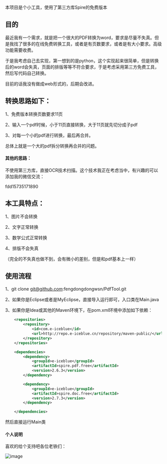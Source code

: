 本项目是个小工具，使用了第三方库Spire的免费版本

## 目的

最近我有一个需求，就是把一个很大的PDF转换为word，要求是尽量不失真。但是我找了很多的在线免费转换工具，或者是有页数要求，或者是有大小要求。高级功能需要收费。

于是我考虑自己去实现，第一想到的是python，这个实现起来很简单，但是转换后的word会失真，页面的排版等等不符合要求，于是考虑采用第三方免费工具，然后写代码自己转换。

目前的话我没有做成web形式的，后期会改进。

## 转换思路如下：

1、免费版本转换页数要求11页

2、输入一个pdf时候，小于11页直接转换，大于11页就先切分成子pdf

3、对每一个小的pdf进行转换，最后再合并。

总体上就是一个大的pdf拆分转换再合并的问题。

#### 其他的思路：

不使用第三方库，直接OCR技术扫描。这个技术我正在考虑当中，有兴趣的可以添加我的微信交流：

fdd15735171890

## 本工具特点：

1、图片不会转换

2、文字正常转换

3、数学公式正常转换

4、排版不会失真

（完全的不失真也做不到，会有微小的差别，但是和pdf基本上一样）

## 使用流程

1、git clone git@github.com:fengdongdongwsn/PdfTool.git

2、如果你是Eclipse或者是MyEclipse，直接导入运行即可，入口类在Main.java

3、如果你是Idea或其他的Maven环境下，在pom.xml环境中添加如下依赖：

```xml
    <repositories>
        <repository>
            <id>com.e-iceblue</id>
            <url>http://repo.e-iceblue.cn/repository/maven-public/</url>
        </repository>
    </repositories>

    <dependencies>
        <dependency>
            <groupId>e-iceblue</groupId>
            <artifactId>spire.pdf.free</artifactId>
            <version>2.6.3</version>
        </dependency>

        <dependency>
            <groupId>e-iceblue</groupId>
            <artifactId>spire.doc.free</artifactId>
            <version>2.7.3</version>
        </dependency>

    </dependencies>
```

然后直接运行Main类

#### 个人说明

喜欢的给个支持吧各位老铁们：

![image](https://upload-images.jianshu.io/upload_images/4153190-eafb1a4a904b36ae.jpg?imageMogr2/auto-orient/strip|imageView2/2/w/800/format/webp)
